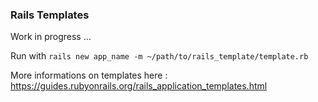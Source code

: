 ### Rails Templates

Work in progress …

Run with `rails new app_name -m ~/path/to/rails_template/template.rb`

More informations on templates here : https://guides.rubyonrails.org/rails_application_templates.html
